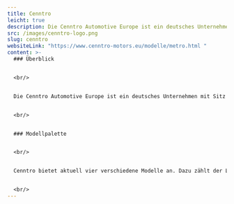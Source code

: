 ```yaml
---
title: Cenntro
leicht: true
description: Die Cenntro Automotive Europe ist ein deutsches Unternehmen mit Sitz in Herne.
src: /images/cenntro-logo.png
slug: cenntro
websiteLink: "https://www.cenntro-motors.eu/modelle/metro.html "
content: >-
  ### Überblick 


  <br/>


  Die Cenntro Automotive Europe ist ein deutsches Unternehmen mit Sitz in Herne, Nordrhein-Westfalen. Cenntro fertigt elektrische Nutzfahrzeuge in unterschiedlichen Klassen und für verschiedene Anwendungsgebiete und verkauft diese in Europa, Afrika und dem Mittleren Osten. Bis Anfang 2022 firmierte das Unternehmen unter TROPOS MOTORS EUROPE GmbH, wurde dann aber in Cenntro Automotive Europe GmbH umbenannt, da im März 2022 Cenntro Electric Group eine Mehrheitsbeteiligung an Tropos Motors Europe (MOSOLF Group) erwarb. Ziel ist es nun, die europäischen Montagekapazitäten und Vertriebsnetze zu erweitern und ein strategisches Kundennetzwerk in Europa aufzubauen.  


  <br/>


  ### Modellpalette


  <br/>


  Cenntro bietet aktuell vier verschiedene Modelle an. Dazu zählt der L7e-Transporter Metro mit Koffer-, Kipper- oder Pritschenaufbau, der kompakte Cityflitzer Logistar 100, der Logistar 200 als Koffer- oder Kastenwagen sowie der Logistar 260 mit 1280 Kilogramm Nutzlast. 


  <br/>
---
```

